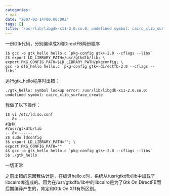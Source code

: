 ```yaml
---
categories:
- var
date: "2007-02-14T00:00:00Z"
tags: []
title: '/usr/lib/libgdk-x11-2.0.so.0: undefined symbol: cairo_xlib_surface_create'
---
```


一份Gtk代码，分别编译成X和DirectFB两份程序

    1$ gcc -o gtk_hello hello.c `pkg-config gtk+-2.0 --cflags --libs`
    2$ export LD_LIBRARY_PATH=/usr/gtkdfb/lib; \
    export PKG_CONFIG_PATH=$LD_LIBRARY_PATH/pkgconfig; \
    gcc -o dfb_hello hello.c `pkg-config gtk+-directfb-2.0 --cflags --libs`

运行gtk_hello程序时出错：

    ./gtk_hello: symbol lookup error: /usr/lib/libgdk-x11-2.0.so.0: undefined symbol: cairo_xlib_surface_create

我做了以下操作：

    1$ vi /etc/ld.so.conf
    -- 8< ------
    #注释
    #/usr/gtkdfb/lib
    -- 8< ------
    2$ sudo ldconfig
    3$ export LD_LIBRARY_PATH=""; \
    export PKG_CONFIG_PATH=""
    4$ gcc -o gtk_hello hello.c `pkg-config gtk+-2.0 --cflags --libs`
    5$ ./gtk_hello

一切正常

之前出错的原因我估计是，在编译hello.c时，系统从/usr/gtkdfb/lib中加载了libcairo库造成的。因为在/usr/gtkdfb/lib中的libcairo是为了Gtk On DirectFB而后期编译产生的，肯定和Gtk On X11有所区别。
